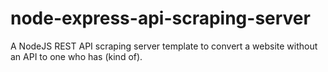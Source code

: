 # node-express-api-scraping-server
A NodeJS REST API scraping server template to convert a website without an API to one who has (kind of).
